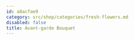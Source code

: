 ```yaml
---
id: a8acfae9
category: src/shop/categories/fresh-flowers.md
disabled: false
title: Avant-garde Bouquet
---
```


